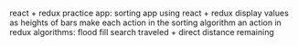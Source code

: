 react + redux practice app:
sorting app using react + redux
	display values as heights of bars
	make each action in the sorting algorithm an action in redux
	algorithms:
		flood fill search
		traveled + direct distance remaining
		